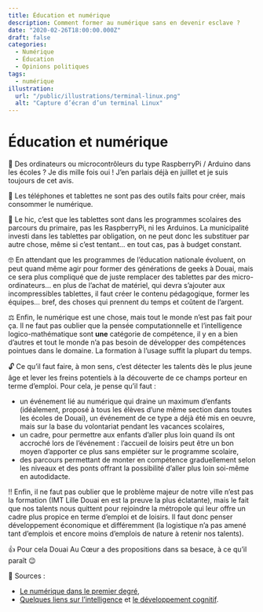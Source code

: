 ```yaml
---
title: Éducation et numérique
description: Comment former au numérique sans en devenir esclave ?
date: "2020-02-26T18:00:00.000Z"
draft: false
categories:
  - Numérique
  - Éducation
  - Opinions politiques
tags:
  - numérique
illustration:
  url: "/public/illustrations/terminal-linux.png"
  alt: "Capture d’écran d’un terminal Linux"
---
```


# Éducation et numérique

🤖 Des ordinateurs ou microcontrôleurs du type RaspberryPi / Arduino dans les écoles ? Je dis mille fois oui ! J’en parlais déjà en juillet et je suis toujours de cet avis.

📳 Les téléphones et tablettes ne sont pas des outils faits pour créer, mais consommer le numérique.

🤔 Le hic, c’est que les tablettes sont dans les programmes scolaires des parcours du primaire, pas les RaspberryPi, ni les Arduinos. La municipalité investi dans les tablettes par obligation, on ne peut donc les substituer par autre chose, même si c’est tentant... en tout cas, pas à budget constant.

🤓 En attendant que les programmes de l’éducation nationale évoluent, on peut quand même agir pour former des générations de geeks à Douai, mais ce sera plus compliqué que de juste remplacer des tablettes par des micro-ordinateurs... en plus de l’achat de matériel, qui devra s’ajouter aux incompressibles tablettes, il faut créer le contenu pédagogique, former les équipes... bref, des choses qui prennent du temps et coûtent de l’argent.

⚖️ Enfin, le numérique est une chose, mais tout le monde n’est pas fait pour ça. Il ne faut pas oublier que la pensée computationnelle et l’intelligence logico-mathématique sont **une** catégorie de compétence, il y en a bien d’autres et tout le monde n’a pas besoin de développer des compétences pointues dans le domaine. La formation à l’usage suffit la plupart du temps.

🔓 Ce qu’il faut faire, à mon sens, c’est détecter les talents dès le plus jeune âge et lever les freins potentiels à la découverte de ce champs porteur en terme d’emploi. Pour cela, je pense qu’il faut :

- un événement lié au numérique qui draine un maximum d’enfants (idéalement, proposé à tous les élèves d’une même section dans toutes les écoles de Douai), un événement de ce type a déjà été mis en oeuvre, mais sur la base du volontariat pendant les vacances scolaires,
- un cadre, pour permettre aux enfants d’aller plus loin quand ils ont accroché lors de l’événement : l’accueil de loisirs peut être un bon moyen d’apporter ce plus sans empiéter sur le programme scolaire,
- des parcours permettant de monter en compétence graduellement selon les niveaux et des ponts offrant la possibilité d’aller plus loin soi-même en autodidacte.

‼️ Enfin, il ne faut pas oublier que le problème majeur de notre ville n’est pas la formation (IMT Lille Douai en est la preuve la plus éclatante), mais le fait que nos talents nous quittent pour rejoindre la métropole qui leur offre un cadre plus propice en terme d’emploi et de loisirs. Il faut donc penser développement économique et différemment (la logistique n’a pas amené tant d’emplois et encore moins d’emplois de nature à retenir nos talents).

👍 Pour cela Douai Au Cœur a des propositions dans sa besace, à ce qu’il paraît 😉

📰 Sources :

- [Le numérique dans le premier degré](https://eduscol.education.fr/pid29714/le-numerique-dans-le-premier-degre.html),
- [Quelques liens sur l’intelligence](https://fr.wikipedia.org/wiki/Mod%C3%A8le_de_Cattell-Horn-Carroll) et [le développement cognitif](https://fr.wikipedia.org/wiki/Th%C3%A9orie_des_intelligences_multiples).

